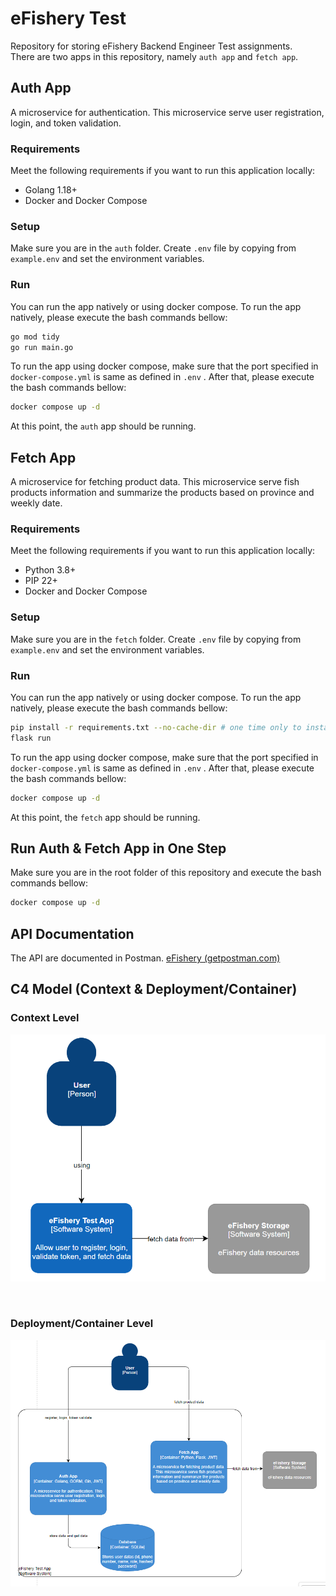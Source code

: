 # eFishery Test
Repository for storing eFishery Backend Engineer Test assignments.  
There are two apps in this repository, namely `auth app` and `fetch app`.

## Auth App
A microservice for authentication. This microservice serve user registration, login, and token validation.

### Requirements
Meet the following requirements if you want to run this application locally:
- Golang 1.18+
- Docker and Docker Compose

### Setup
Make sure you are in the `auth` folder. Create `.env` file by copying from `example.env` and set the environment variables.

### Run
You can run the app natively or using docker compose. To run the app natively, please execute the bash commands bellow:
```bash
go mod tidy
go run main.go
```
To run the app using docker compose, make sure that the port specified in `docker-compose.yml` is same as defined in `.env` . After that, please execute the bash commands bellow:
```bash
docker compose up -d
```
At this point, the `auth` app should be running.

## Fetch App
A microservice for fetching product data. This microservice serve fish products information and summarize the products based on province and weekly date.

### Requirements
Meet the following requirements if you want to run this application locally:
- Python 3.8+
- PIP 22+
- Docker and Docker Compose

### Setup
Make sure you are in the `fetch` folder. Create `.env` file by copying from `example.env` and set the environment variables.

### Run
You can run the app natively or using docker compose. To run the app natively, please execute the bash commands bellow:
```bash
pip install -r requirements.txt --no-cache-dir # one time only to install required library
flask run
```
To run the app using docker compose, make sure that the port specified in `docker-compose.yml` is same as defined in `.env` . After that, please execute the bash commands bellow:
```bash
docker compose up -d
```
At this point, the `fetch` app should be running.
## Run Auth & Fetch App in One Step
Make sure you are in the root folder of this repository and execute the bash commands bellow:
```bash
docker compose up -d
```
## API Documentation
The API are documented in Postman.
[eFishery (getpostman.com)](https://documenter.getpostman.com/view/12345457/VUqsqw6P)

## C4 Model (Context & Deployment/Container)

### Context Level
![C4 - Context Diagram](images/c4-context-diagram.png)

<br/>

### Deployment/Container Level
![C4 - Deployment/Container Diagram](images/c4-deployment-container-diagram.png)